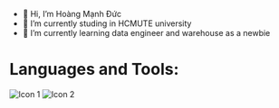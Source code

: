 - 👋 Hi, I’m Hoàng Mạnh Đức 
- 🔭 I’m currently studing in HCMUTE university
- 🌱 I’m currently learning data engineer and warehouse as a newbie

<!---
duchpo/duchpo is a ✨ special ✨ repository because its `README.md` (this file) appears on your GitHub profile.
You can click the Preview link to take a look at your changes.
--->
# Languages and Tools:
 <!DOCTYPE html>
<html lang="en">
<head>
    <meta charset="UTF-8">
    <meta name="viewport" content="width=device-width, initial-scale=1.0">
    
</head>
<body>
    <div class="image-container">
        <img src="https://img.icons8.com/?size=100&id=40669&format=png&color=000000" alt="Icon 1">
        <img src="https://img.icons8.com/?size=100&id=40670&format=png&color=000000" alt="Icon 2">
    </div>
</body>
</html>

